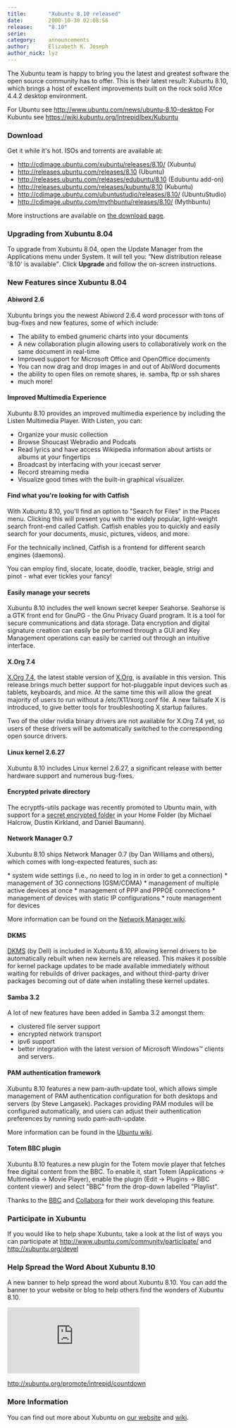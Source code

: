 ```yaml
---
title:       "Xubuntu 8.10 released"
date:        2008-10-30 02:08:56
release:     "8.10"
serie:       
category:    announcements
author:      Elizabeth K. Joseph
author_nick: lyz
---
```


The Xubuntu team is happy to bring you the latest and greatest software the open source community has to offer. This is their latest result: Xubuntu 8.10, which brings a host of excellent improvements built on the rock solid Xfce 4.4.2 desktop environment.

For Ubuntu see http://www.ubuntu.com/news/ubuntu-8.10-desktop For Kubuntu see https://wiki.kubuntu.org/IntrepidIbex/Kubuntu

### Download

Get it while it's hot. ISOs and torrents are available at:

- http://cdimage.ubuntu.com/xubuntu/releases/8.10/ (Xubuntu)
- http://releases.ubuntu.com/releases/8.10 (Ubuntu)
- http://releases.ubuntu.com/releases/edubuntu/8.10 (Edubuntu add-on)
- http://releases.ubuntu.com/releases/kubuntu/8.10 (Kubuntu)
- http://cdimage.ubuntu.com/ubuntustudio/releases/8.10/ (UbuntuStudio)
- http://cdimage.ubuntu.com/mythbuntu/releases/8.10/ (Mythbuntu)

More instructions are available on [the download page](/get).

### Upgrading from Xubuntu 8.04

To upgrade from Xubuntu 8.04, open the Update Manager from the Applications menu under System. It will tell you: <q>New distribution release '8.10' is available</q>. Click **Upgrade** and follow the on-screen instructions.

### New Features since Xubuntu 8.04

#### Abiword 2.6

Xubuntu brings you the newest Abiword 2.6.4 word processor with tons of bug-fixes and new features, some of which include:

- The ability to embed gnumeric charts into your documents
- A new collaboration plugin allowing users to collaboratively work on the same document in real-time
- Improved support for Microsoft Office and OpenOffice documents
- You can now drag and drop images in and out of AbiWord documents
- the ability to open files on remote shares, ie. samba, ftp or ssh shares
- much more!

#### Improved Multimedia Experience

Xubuntu 8.10 provides an improved multimedia experience by including the Listen Multimedia Player. With Listen, you can:

- Organize your music collection
- Browse Shoucast Webradio and Podcats
- Read lyrics and have access Wikipedia information about artists or albums at your fingertips
- Broadcast by interfacing with your icecast server
- Record streaming media
- Visualize good times with the built-in graphical visualizer.

#### Find what you're looking for with Catfish

With Xubuntu 8.10, you'll find an option to "Search for Files" in the Places menu. Clicking this will present you with the widely popular, light-weight search front-end called Catfish. Catfish enables you to quickly and easily search for your documents, music, pictures, videos, and more.

For the technically inclined, Catfish is a frontend for different search engines (daemons).

You can employ find, slocate, locate, doodle, tracker, beagle, strigi and pinot - what ever tickles your fancy!

#### Easily manage your secrets

Xubuntu 8.10 includes the well known secret keeper Seahorse. Seahorse is a GTK front end for GnuPG - the Gnu Privacy Guard program. It is a tool for secure communications and data storage. Data encryption and digital signature creation can easily be performed through a GUI and Key Management operations can easily be carried out through an intuitive interface.

#### X.Org 7.4

[X.Org 7.4](http://www.x.org/wiki/Releases/7.4), the latest stable version of [X.Org](http://www.x.org/wiki/), is available in this version. This release brings much better support for hot-pluggable input devices such as tablets, keyboards, and mice. At the same time this will allow the great majority of users to run without a /etc/X11/xorg.conf file. A new failsafe X is introduced, to give better tools for troubleshooting X startup failures.

Two of the older nvidia binary drivers are not available for X.Org 7.4 yet, so users of these drivers will be automatically switched to the corresponding open source drivers.

#### Linux kernel 2.6.27

Xubuntu 8.10 includes Linux kernel 2.6.27, a significant release with better hardware support and numerous bug-fixes.

#### Encrypted private directory

The ecryptfs-utils package was recently promoted to Ubuntu main, with support for a [secret encrypted folder](https://wiki.ubuntu.com/EncryptedPrivateDirectory) in your Home Folder (by Michael Halcrow, Dustin Kirkland, and Daniel Baumann).

#### Network Manager 0.7

Xubuntu 8.10 ships Network Manager 0.7 (by Dan Williams and others), which comes with long-expected features, such as:

 \* system wide settings (i.e., no need to log in in order to get a connection) \* management of 3G connections (GSM/CDMA) \* management of multiple active devices at once \* management of PPP and PPPOE connections \* management of devices with static IP configurations \* route management for devices

More information can be found on the [Network Manager wiki](http://live.gnome.org/NetworkManager).

#### DKMS

[DKMS](http://linux.dell.com/dkms) (by Dell) is included in Xubuntu 8.10, allowing kernel drivers to be automatically rebuilt when new kernels are released. This makes it possible for kernel package updates to be made available immediately without waiting for rebuilds of driver packages, and without third-party driver packages becoming out of date when installing these kernel updates.

#### Samba 3.2

A lot of new features have been added in Samba 3.2 amongst them:

- clustered file server support
- encrypted network transport
- ipv6 support
- better integration with the latest version of Microsoft Windows™ clients and servers.

#### PAM authentication framework

Xubuntu 8.10 features a new pam-auth-update tool, which allows simple management of PAM authentication configuration for both desktops and servers (by Steve Langasek). Packages providing PAM modules will be configured automatically, and users can adjust their authentication preferences by running sudo pam-auth-update.

More information can be found in the [Ubuntu wiki](https://wiki.ubuntu.com/PAMConfigFrameworkSpec).

#### Totem BBC plugin

Xubuntu 8.10 features a new plugin for the Totem movie player that fetches free digital content from the BBC. To enable it, start Totem (Applications -&gt; Multimedia -&gt; Movie Player), enable the plugin (Edit -&gt; Plugins -&gt; BBC content viewer) and select "BBC" from the drop-down labelled "Playlist".

Thanks to the [BBC](http://www.bbc.co.uk/) and [Collabora](http://www.collabora.co.uk/) for their work developing this feature.

### Participate in Xubuntu

If you would like to help shape Xubuntu, take a look at the list of ways you can participate at http://www.ubuntu.com/community/participate/ and http://xubuntu.org/devel

### Help Spread the Word About Xubuntu 8.10

A new banner to help spread the word about Xubuntu 8.10. You can add the banner to your website or blog to help others find the wonders of Xubuntu 8.10.

[![Countdown to Xubuntu (xubuntu.org) 8.10, by Pasi Lallinaho](http://xubuntu.org/xubuntu-static/intrepid-countdown/index.php)](http://xubuntu.org "Learn more about Xubuntu...")

http://xubuntu.org/promote/intrepid/countdown

### More Information

You can find out more about Xubuntu on [our website](http://www.xubuntu.org/) and [wiki](http://wiki.ubuntu.com/Xubuntu).
